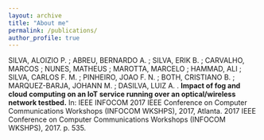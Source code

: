 ```yaml
---
layout: archive
title: "About me"
permalink: /publications/
author_profile: true
---
```

SILVA, ALOIZIO P. ; ABREU, BERNARDO A. ; SILVA, ERIK B. ; CARVALHO, MARCOS ; NUNES, MATHEUS ; MAROTTA, MARCELO ; HAMMAD, ALI ; SILVA, CARLOS F. M. ; PINHEIRO, JOAO F. N. ; BOTH, CRISTIANO B. ; MARQUEZ-BARJA, JOHANN M. ; DASILVA, LUIZ A. . <b>Impact of fog and cloud computing on an IoT service running over an optical/wireless network testbed.</b> In: IEEE INFOCOM 2017 IEEE Conference on Computer Communications Workshops (INFOCOM WKSHPS), 2017, Atlanta. 2017 IEEE Conference on Computer Communications Workshops (INFOCOM WKSHPS), 2017. p. 535. 
